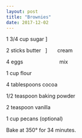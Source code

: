 ```yaml
---
layout: post
title: "Brownies"
date: 2017-12-02
---
```



1 3/4 cup sugar ]

2 sticks butter   ]       cream

4 eggs                         mix

1 cup flour

4 tablespoons cocoa

1/2 teaspoon baking powder

2 teaspoon vanilla

1 cup pecans (optional)



Bake at 350° for 34 minutes.
